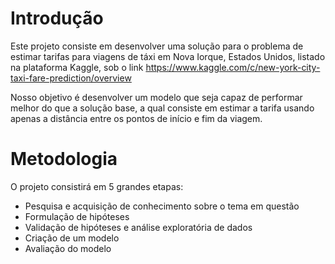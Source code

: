 # Introdução

  Este projeto consiste em desenvolver uma solução para o problema de estimar tarifas para viagens de táxi em Nova Iorque, Estados Unidos, listado na plataforma Kaggle, sob o link   https://www.kaggle.com/c/new-york-city-taxi-fare-prediction/overview

  Nosso objetivo é desenvolver um modelo que seja capaz de performar melhor do que a solução base, a qual consiste em estimar a tarifa usando apenas a distância entre os pontos de   início e fim da viagem.

# Metodologia

O projeto consistirá em 5 grandes etapas:
* Pesquisa e acquisição de conhecimento sobre o tema em questão
* Formulação de hipóteses
* Validação de hipóteses e análise exploratória de dados
* Criação de um modelo
* Avaliação do modelo
